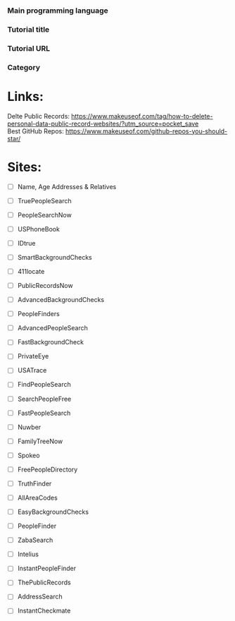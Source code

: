 <!--
Thanks for your contribution! If you're submitting a tutorial, please ensure it includes a guided path for learners, either through a step-by-step article or by breaking down code into digestible parts that are easy to follow. Please submit only programming tutorials that build something interesting from scratch; no frameworks, libraries, guides for frameworks/libraries or tutorials that glue just other libraries together. 
-->
### Main programming language
<!-- max. 1 -->

### Tutorial title
<!-- the original title from the article, repository, ... -->

### Tutorial URL

### Category

# Links:
Delte Public Records: https://www.makeuseof.com/tag/how-to-delete-personal-data-public-record-websites/?utm_source=pocket_save <br>
Best GitHub Repos: https://www.makeuseof.com/github-repos-you-should-star/ <br>
# Sites:
* [ ] Name, Age Addresses & Relatives
* [ ] TruePeopleSearch
* [ ] PeopleSearchNow
* [ ] USPhoneBook
* [ ] IDtrue
* [ ] SmartBackgroundChecks
* [ ] 411locate
* [ ] PublicRecordsNow
* [ ] AdvancedBackgroundChecks
* [ ] PeopleFinders
* [ ] AdvancedPeopleSearch
* [ ] FastBackgroundCheck
* [ ] PrivateEye
* [ ] USATrace
* [ ] FindPeopleSearch
* [ ] SearchPeopleFree
* [ ] FastPeopleSearch
* [ ] Nuwber
* [ ] FamilyTreeNow
* [ ] Spokeo
* [ ] FreePeopleDirectory
* [ ] TruthFinder
* [ ] AllAreaCodes
* [ ] EasyBackgroundChecks
* [ ] PeopleFinder
* [ ] ZabaSearch
* [ ] Intelius
* [ ] InstantPeopleFinder
* [ ] ThePublicRecords
* [ ] AddressSearch
* [ ] InstantCheckmate

